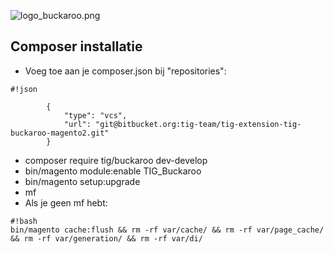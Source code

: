![logo_buckaroo.png](https://bitbucket.org/repo/oXxajd/images/1156190506-logo_buckaroo.png)
## Composer installatie ##
* Voeg toe aan je composer.json bij "repositories": 

```
#!json

        {
            "type": "vcs",
            "url": "git@bitbucket.org:tig-team/tig-extension-tig-buckaroo-magento2.git"
        }
```
* composer require tig/buckaroo dev-develop
* bin/magento module:enable TIG_Buckaroo
* bin/magento setup:upgrade
* mf
* Als je geen mf hebt: 
```
#!bash
bin/magento cache:flush && rm -rf var/cache/ && rm -rf var/page_cache/ && rm -rf var/generation/ && rm -rf var/di/
```